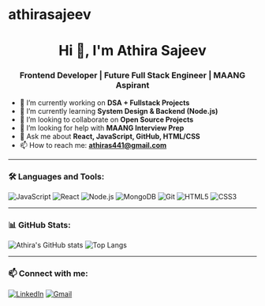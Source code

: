 # athirasajeev
<h1 align="center">Hi 👋, I'm Athira Sajeev</h1>
<h3 align="center">Frontend Developer | Future Full Stack Engineer | MAANG Aspirant</h3>

- 🔭 I’m currently working on **DSA + Fullstack Projects**
- 🌱 I’m currently learning **System Design & Backend (Node.js)**
- 👯 I’m looking to collaborate on **Open Source Projects**
- 🤝 I’m looking for help with **MAANG Interview Prep**
- 💬 Ask me about **React, JavaScript, GitHub, HTML/CSS**
- 📫 How to reach me: **athiras441@gmail.com**


---

### 🛠️ Languages and Tools:
![JavaScript](https://img.shields.io/badge/-JavaScript-black?style=flat-square&logo=javascript)
![React](https://img.shields.io/badge/-React-black?style=flat-square&logo=react)
![Node.js](https://img.shields.io/badge/-Node.js-black?style=flat-square&logo=node.js)
![MongoDB](https://img.shields.io/badge/-MongoDB-black?style=flat-square&logo=mongodb)
![Git](https://img.shields.io/badge/-Git-black?style=flat-square&logo=git)
![HTML5](https://img.shields.io/badge/-HTML5-black?style=flat-square&logo=html5)
![CSS3](https://img.shields.io/badge/-CSS3-black?style=flat-square&logo=css3)

---

### 📊 GitHub Stats:
![Athira's GitHub stats](https://github-readme-stats.vercel.app/api?username=athirasajeev&show_icons=true&theme=radical)
![Top Langs](https://github-readme-stats.vercel.app/api/top-langs/?username=athirasajeev&layout=compact)

---

### 📫 Connect with me:
[![LinkedIn](https://img.shields.io/badge/-LinkedIn-blue?style=flat-square&logo=Linkedin&logoColor=white&link=https://linkedin.com/in/athira-sajeev441)](https://linkedin.com/in/athira-sajeev441)
[![Gmail](https://img.shields.io/badge/-Gmail-red?style=flat-square&logo=Gmail&logoColor=white&link=mailto:athiras441@gmail.com)](mailto:athiras441@gmail.com)

